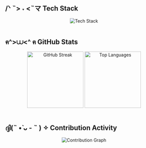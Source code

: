 <h2> /ᐠ ˵> ˕ <˵マ Tech Stack </h2>
<div align="center">
  <img src="https://skillicons.dev/icons?i=js,ts,python,java,php,dart,html,css,react,nextjs,flutter,bootstrap,tailwind,nodejs,mongodb,mysql,postgres,git,github,vscode" alt="Tech Stack" /> <br>
</div>
<div> <br> </div>
<h2> ฅ^>⩊<^ ฅ GitHub Stats </h2>
<div align="center">
  <img height="180em" src="https://github-readme-streak-stats.herokuapp.com/?user=tjmagpantay&theme=dark&hide_border=true&background=0d1117&stroke=58a6ff&ring=58a6ff&fire=58a6ff&currStreakLabel=58a6ff&sideNums=c9d1d9&sideLabels=c9d1d9&dates=c9d1d9" alt="GitHub Streak" />
 <img height="180em" src="https://github-readme-stats.vercel.app/api/top-langs/?username=tjmagpantay&layout=compact&theme=dark&hide_border=true&bg_color=0d1117&title_color=58a6ff&text_color=c9d1d9&langs_count=6&hide_progress=false" alt="Top Languages" />
</div>
<div> <br> </div>
<h2> ദ്ദി(˵ •̀ ᴗ - ˵ ) ✧ Contribution Activity </h2>
<div align="center">
  <img src="https://github-readme-activity-graph.vercel.app/graph?username=tjmagpantay&theme=github-compact&hide_border=true&area=true&bg_color=0d1117&color=58a6ff&line=58a6ff&point=c9d1d9" alt="Contribution Graph" />
</div>
